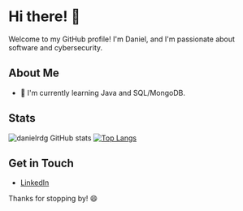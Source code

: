 # Hi there! 👋

Welcome to my GitHub profile! I'm Daniel, and I'm passionate about software and cybersecurity.

## About Me

- 🌱 I'm currently learning Java and SQL/MongoDB.

## Stats

![danielrdg GitHub stats](https://github-readme-stats.vercel.app/api?username=danielrdg&show_icons=true&theme=dark)
[![Top Langs](https://github-readme-stats.vercel.app/api/top-langs/?username=danielrdg&layout=donut)](https://github.com/danielrdg/github-readme-stats)





## Get in Touch

- [LinkedIn](https://www.linkedin.com/in/danielrdgg/)

Thanks for stopping by! 😄


